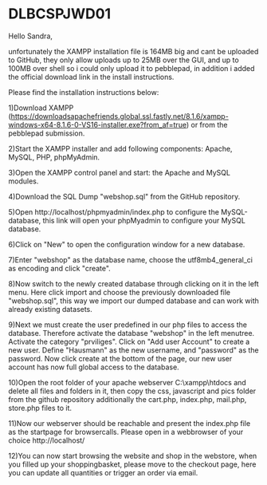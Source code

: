 # DLBCSPJWD01

Hello Sandra, 

unfortunately the XAMPP installation file is 164MB big and cant be uploaded to GitHub, they only allow uploads up to 25MB over the GUI, and up to 100MB over shell so i could only upload it to pebblepad, in addition i added the official download link in the install instructions.

Please find the installation instructions below: 


1)Download XAMPP (https://downloadsapachefriends.global.ssl.fastly.net/8.1.6/xampp-windows-x64-8.1.6-0-VS16-installer.exe?from_af=true) or from the pebblepad submission. 

2)Start the XAMPP installer and add following components: Apache, MySQL, PHP, phpMyAdmin.

3)Open the XAMPP control panel and start: the Apache and MySQL modules.

4)Download the SQL Dump "webshop.sql" from the GitHub repository.

5)Open http://localhost/phpmyadmin/index.php to configure the MySQL-database, this link will open your phpMyadmin to configure your MySQL database. 

6)Click on "New" to open the configuration window for a new database.

7)Enter "webshop" as the database name, choose the utf8mb4_general_ci as encoding and click "create". 

8)Now switch to the newly created database through clicking on it in the left menu. Here click import and choose the previously downloaded file "webshop.sql", this way we import our dumped database and can work with already existing datasets. 

9)Next we must create the user predefined in our php files to access the database. Therefore activate the database "webshop" in the left menutree. Activate the category "prviliges". Click on "Add user Account" to create a new user. Define "Hausmann" as the new username, and "password" as the password. Now click create at the bottom of the page, our new user account has now full global access to the database. 

10)Open the root folder of your apache webserver C:\xampp\htdocs and delete all files and folders in it, then copy the css, javascript and pics folder from the github repository additionally the cart.php, index.php, mail.php, store.php files to it. 

11)Now our webserver should be reachable and present the index.php file as the startpage for browsercalls. Please open in a webbrowser of your choice http://localhost/

12)You can now start browsing the website and shop in the webstore, when you filled up your shoppingbasket, please move to the checkout page, here you can update all quantities or trigger an order via email. 
